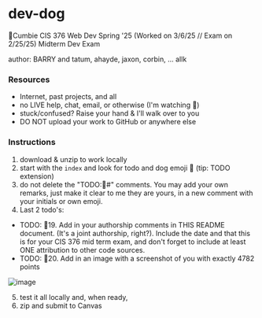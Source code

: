 # dev-dog

🦭Cumbie CIS 376 Web Dev Spring '25 (Worked on 3/6/25  // Exam on 2/25/25) Midterm Dev Exam

author: BARRY and tatum, ahayde, jaxon, corbin, ... allk 

### Resources

- Internet, past projects, and all
- no LIVE help, chat, email, or otherwise (I'm watching 👀)
- stuck/confused? Raise your hand & I'll walk over to you
- DO NOT upload your work to GitHub or anywhere else

### Instructions

1. download & unzip to work locally
2. start with the `index` and look for todo and dog emoji 🐶 (tip: TODO extension)
3. do not delete the "TODO:🐶#" comments. You may add your own remarks, just make it clear to me they are yours, in a new comment with your initials or own emoji.
4. Last 2 todo's:

- TODO: 🐶19. Add in your authorship comments in THIS README document. (It's a joint authorship, right?). Include the date and that this is for your CIS 376 mid term exam, and don't forget to include at least ONE attribution to other code sources.
- TODO: 🐶20. Add in an image with a screenshot of you with exactly 4782 points

![image](https://github.com/user-attachments/assets/86b2940e-96dc-45f1-9894-3d15f17358a1)



5. test it all locally and, when ready,
6. zip and submit to Canvas
